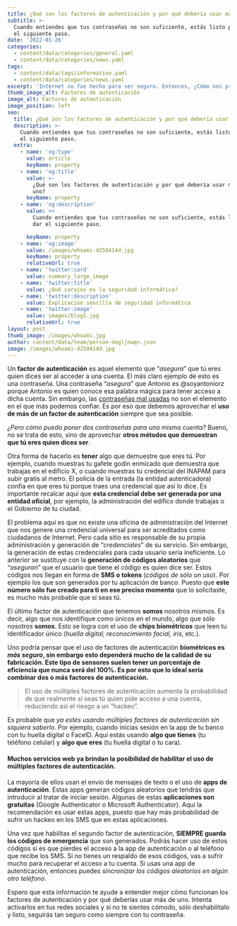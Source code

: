 ```yaml
---
title: ¿Qué son los factores de autenticación y por qué debería usar más de uno?
subtitle: >-
  Cuando entiendes que tus contraseñas no son suficiente, estás listo para dar
  el siguiente paso.
date: '2022-01-26'
categories:
  - content/data/categories/general.yaml
  - content/data/categories/news.yaml
tags:
  - content/data/tags/informativo.yaml
  - content/data/categories/news.yaml
excerpt: 'Internet no fue hecho para ser seguro. Entonces, ¿Cómo nos protegemos?'
thumb_image_alt: Factores de autenticación
image_alt: Factores de autenticación
image_position: left
seo:
  title: ¿Qué son los factores de autenticación y por qué debería usar más de uno?
  description: >-
    Cuando entiendes que tus contraseñas no son suficiente, estás listo para dar
    el siguiente paso.
  extra:
    - name: 'og:type'
      value: article
      keyName: property
    - name: 'og:title'
      value: >-
        ¿Qué son los factores de autenticación y por qué debería usar más de
        uno?
      keyName: property
    - name: 'og:description'
      value: >+
        Cuando entiendes que tus contraseñas no son suficiente, estás listo para
        dar el siguiente paso.

      keyName: property
    - name: 'og:image'
      value: /images/whoami-d250414d.jpg
      keyName: property
      relativeUrl: true
    - name: 'twitter:card'
      value: summary_large_image
    - name: 'twitter:title'
      value: ¿Qué carajos es la seguridad informática?
    - name: 'twitter:description'
      value: Explicación sencilla de seguridad informática
    - name: 'twitter:image'
      value: images/blog1.jpg
      relativeUrl: true
layout: post
thumb_image: /images/whoami.jpg
author: content/data/team/person-degljnwqn.json
image: /images/whoami-d250414d.jpg
---
```

Un **factor de autenticación** es aquel elemento que “*asegura*” que tú eres quien dices ser al acceder a una cuenta. El más claro ejemplo de esto es una contraseña. Una contraseña “*asegura*” que Antonio es @soyantoniorz porque Antonio es quien conoce esa palabra mágica para tener acceso a dicha cuenta. Sin embargo, las [contraseñas mal usadas](https://soyantoniorz.com/blog/password-seguro/) no son el elemento en el que más podemos confiar. Es por eso que debemos aprovechar el **uso de más de un factor de autenticación** siempre que sea posible.

*¿Pero cómo puedo poner dos contraseñas para una misma cuenta?* Bueno, no se trata de esto, sino de aprovechar **otros métodos que demuestran que tú eres quien dices ser**.

Otra forma de hacerlo es **tener** algo que demuestre que eres tú. Por ejemplo, cuando muestras tu gafete godin enmicado que demuestra que trabajas en el edificio X, o cuando muestras tu credencial del INAPAM para subir gratis al metro. El policía de la entrada (la entidad autenticadora) confía en que eres tú porque traes una credencial que así lo dice. Es importante recalcar aquí que **esta credencial debe ser generada por una entidad oficial**, por ejemplo, la administración del edifico donde trabajas o el Gobierno de tu ciudad.

El problema aquí es que no existe una oficina de administración del Internet que nos genere una credencial universal para ser acreditados como ciudadanos de Internet. Pero cada sitio es responsable de su propia administración y generación de “*credenciales*” de su servicio. Sin embargo, la generación de estas credenciales para cada usuario sería ineficiente. Lo anterior se sustituye con la **generación de códigos aleatorios** que “*aseguran*” que el usuario que tiene el código es quien dice ser. Estos códigos nos llegan en forma de **SMS o tokens** (*códigos de sólo un uso*). Por ejemplo los que son generados por tu aplicación de banco. Puesto que **este número sólo fue creado para ti en ese preciso momento** que lo solicitaste, es mucho más probable que sí seas tú.

El último factor de autenticación que tenemos **somos** nosotros mismos. Es decir, algo que nos identifique como únicos en el mundo, algo que sólo nosotros **somos**. Esto se logra con el uso de **chips biométricos** que leen tu identificador único (*huella digital, reconocimiento facial, iris*, etc.).

Uno podría pensar que el uso de factores de autenticación **biométricos es *más seguro*, sin embargo esto dependerá mucho de la calidad de su fabricación. Este tipo de sensores suelen tener un porcentaje de eficiencia que nunca será del 100%. Es por esto que lo ideal sería combinar dos o más factores de autenticación.**

> El uso de múltiples factores de autenticación aumenta la probabilidad de que realmente sí seas tú quien pide acceso a una cuenta, reduciendo así el riesgo a un “hackeo”.

Es probable que *ya estés usando múltiples factores de autenticación sin siquiera saberlo*. Por ejemplo, cuando inicias sesión en la app de tu banco con tu huella digital o FaceID. Aquí estás usando **algo que tienes** (tu teléfono celular) y **algo que eres** (tu huella digital o tu cara).

#### Muchos servicios web ya brindan la posibilidad de habilitar el uso de múltiples factores de autenticación.

La mayoría de ellos usan el envío de mensajes de texto o el uso de **apps de autenticación**. Estas apps generan códigos aleatorios que tendrás que introducir al tratar de iniciar sesión. Algunas de estas **aplicaciones son gratuitas** (Google Authenticator o Microsoft Authenticator). Aquí la recomendación es usar estas apps, puesto que hay más probabilidad de sufrir un hackeo en los SMS que en estas aplicaciones.

Una vez que habilitas el segundo factor de autenticación, **SIEMPRE guarda los códigos de emergencia** que son generados. Podrás hacer uso de estos códigos si es que pierdes el acceso a la app de autenticación o al teléfono que recibe los SMS. Si no tienes un respaldo de esos códigos, vas a sufrir mucho para recuperar el acceso a tu cuenta. Si usas una app de autenticación, entonces puedes *sincronizar los códigos aleatorios en algún otro teléfono*.

Espero que esta información te ayude a entender mejor cómo funcionan los factores de autenticación y por qué deberías usar más de uno. Intenta activarlos en tus redes sociales y si no te sientes cómodo, sólo deshabilítalo y listo, seguirás tan seguro como siempre con tu contraseña.
